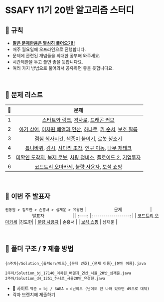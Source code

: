 # SSAFY 11기 20반 알고리즘 스터디

## 🙏 규칙
- <U>**맡은 문제만큼은 열심히 풀어오기!!**</U>
- 매주 월요일에 오프라인으로 진행합니다.
- 문제에 관련된 개념들을 최대한 공부해 와주세요.
- 시간제한을 두고 풀면 좋을 듯합니다요.
- 여러 가지 방법으로 풀어와서 공유하면 좋을 듯합니다요.

<br/>

## 📝 문제 리스트
| 🚩 | 문제 |
| :---- | :------------------: | 
| 1 |[스타트와 링크](https://www.acmicpc.net/problem/14889), [경사로](https://www.acmicpc.net/problem/14890), [드래곤 커브](https://www.acmicpc.net/problem/15685) |
| 2 |[아기 상어](https://www.acmicpc.net/problem/16236), [이차원 배열과 연산](https://www.acmicpc.net/problem/17140), [하나로](https://swexpertacademy.com/main/code/problem/problemDetail.do?contestProbId=AV15StKqAQkCFAYD&categoryId=AV15StKqAQkCFAYD&categoryType=CODE&problemTitle=%ED%95%98%EB%82%98%EB%A1%9C&orderBy=FIRST_REG_DATETIME&selectCodeLang=ALL&select-1=&pageSize=10&pageIndex=1), [키 순서](https://swexpertacademy.com/main/code/problem/problemDetail.do?contestProbId=AWXQsLWKd5cDFAUo&categoryId=AWXQsLWKd5cDFAUo&categoryType=CODE&problemTitle=%ED%82%A4+%EC%88%9C%EC%84%9C&orderBy=FIRST_REG_DATETIME&selectCodeLang=ALL&select-1=&pageSize=10&pageIndex=1), [보호 필름](https://swexpertacademy.com/main/code/problem/problemDetail.do?contestProbId=AV5V1SYKAaUDFAWu&categoryId=AV5V1SYKAaUDFAWu&categoryType=CODE&problemTitle=%EB%AA%A8%EC%9D%98&orderBy=FIRST_REG_DATETIME&selectCodeLang=ALL&select-1=&pageSize=30&pageIndex=1)|
| 3 |[점심 식사시간](https://swexpertacademy.com/main/code/problem/problemDetail.do?contestProbId=AV5-BEE6AK0DFAVl&categoryId=AV5-BEE6AK0DFAVl&categoryType=CODE&problemTitle=%EB%AA%A8%EC%9D%98&orderBy=FIRST_REG_DATETIME&selectCodeLang=ALL&select-1=&pageSize=30&pageIndex=1), [색종이 붙이기](https://www.acmicpc.net/problem/17136), [로봇 청소기](https://www.acmicpc.net/problem/14503)|
| 4 |[톱니바퀴](https://www.acmicpc.net/problem/14891), [감시](https://www.acmicpc.net/problem/15683), [사다리 조작](https://www.acmicpc.net/problem/15684), [인구 이동](https://www.acmicpc.net/problem/16234), [나무 재테크](https://www.acmicpc.net/problem/16235)|
| 5 |[미확인 도착지](https://www.acmicpc.net/problem/9370), [복제 로봇](https://www.acmicpc.net/problem/1944), [차량 정비소](https://swexpertacademy.com/main/code/problem/problemDetail.do?contestProbId=AV6c6bgaIuoDFAXy), [플로이드 2](https://www.acmicpc.net/problem/11780), [기업투자](https://www.acmicpc.net/problem/2662)|
| 6 |[코드트리 오마카세](https://www.codetree.ai/training-field/frequent-problems/problems/codetree-omakase/description?page=1&pageSize=20), [불량 사용자](https://school.programmers.co.kr/learn/courses/30/lessons/64064), [보석 쇼핑](https://school.programmers.co.kr/learn/courses/30/lessons/67258)|

<br/>

## 🙋 이번 주 발표자
`권동원 > 김도한 > 손홍서 > 심재운 > 유경헌`
| &nbsp;&nbsp;&nbsp;&nbsp;&nbsp;&nbsp;&nbsp;&nbsp;&nbsp;&nbsp;&nbsp;&nbsp;&nbsp;&nbsp;&nbsp;&nbsp;&nbsp;&nbsp;&nbsp;&nbsp;&nbsp;&nbsp;문제&nbsp;&nbsp;&nbsp;&nbsp;&nbsp;&nbsp;&nbsp;&nbsp;&nbsp;&nbsp;&nbsp;&nbsp;&nbsp;&nbsp;&nbsp;&nbsp;&nbsp;&nbsp;&nbsp;&nbsp;&nbsp;&nbsp; | &nbsp;&nbsp;&nbsp;&nbsp;&nbsp;&nbsp;&nbsp;&nbsp;&nbsp;&nbsp;&nbsp;&nbsp;&nbsp;&nbsp;&nbsp;&nbsp;&nbsp;&nbsp;&nbsp;&nbsp;&nbsp;&nbsp;발표자&nbsp;&nbsp;&nbsp;&nbsp;&nbsp;&nbsp;&nbsp;&nbsp;&nbsp;&nbsp;&nbsp;&nbsp;&nbsp;&nbsp;&nbsp;&nbsp;&nbsp;&nbsp;&nbsp;&nbsp;&nbsp;&nbsp; |
| :----: | :------------------: |
| [코드트리 오마카세](https://www.codetree.ai/training-field/frequent-problems/problems/codetree-omakase/description?page=1&pageSize=20) |김도한|
| [불량 사용자](https://school.programmers.co.kr/learn/courses/30/lessons/64064) | 손홍서 |
| [보석 쇼핑](https://school.programmers.co.kr/learn/courses/30/lessons/67258) | 심재운 |

<br/>

## 📂 폴더 구조 / ❓ 제출 방법
```
{n주차}/Solution_{출처or난이도}_{문제 번호}_{문제 이름}_{본인 이름}.java
```
``` 
2주차/Solution_bj_17140_이차원_배열과_연산_서울_20반_심재운.java
2주차/Solution_d4_1251_하나로_서울20반_유경헌.java
```
- 🗿 사이트 `백준 = bj / SWEA = d난이도 (난이도 안 나와 있으면 d9으로 대체)`
- 각자 브랜치에 제출하기